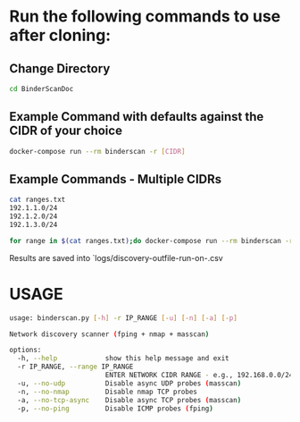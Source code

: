 # Run the following commands to use after cloning:

## Change Directory
```bash
cd BinderScanDoc
```

## Example Command with defaults against the CIDR of your choice
```bash
docker-compose run --rm binderscan -r [CIDR]
```

## Example Commands - Multiple CIDRs
```bash
cat ranges.txt
192.1.1.0/24
192.1.2.0/24
192.1.3.0/24
```

```bash
for range in $(cat ranges.txt);do docker-compose run --rm binderscan -r $range;done
```

Results are saved into `logs/discovery-outfile-run-on-<timestamp>.csv

# USAGE

```bash
usage: binderscan.py [-h] -r IP_RANGE [-u] [-n] [-a] [-p]

Network discovery scanner (fping + nmap + masscan)

options:
  -h, --help            show this help message and exit
  -r IP_RANGE, --range IP_RANGE
                        ENTER NETWORK CIDR RANGE - e.g., 192.168.0.0/24
  -u, --no-udp          Disable async UDP probes (masscan)
  -n, --no-nmap         Disable nmap TCP probes
  -a, --no-tcp-async    Disable async TCP probes (masscan)
  -p, --no-ping         Disable ICMP probes (fping)
```

